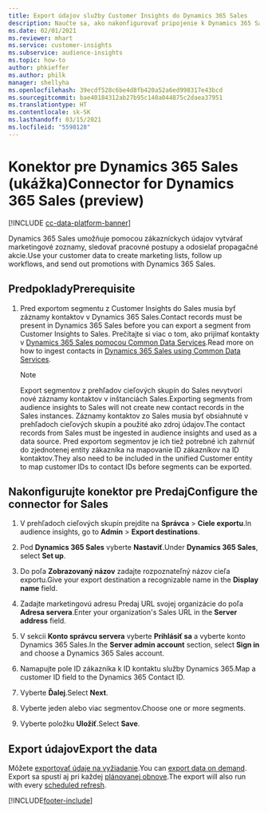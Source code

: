 ```yaml
---
title: Export údajov služby Customer Insights do Dynamics 365 Sales
description: Naučte sa, ako nakonfigurovať pripojenie k Dynamics 365 Sales.
ms.date: 02/01/2021
ms.reviewer: mhart
ms.service: customer-insights
ms.subservice: audience-insights
ms.topic: how-to
author: phkieffer
ms.author: philk
manager: shellyha
ms.openlocfilehash: 39ecdf528c6be4d8fb420a52a6ed998317e43bcd
ms.sourcegitcommit: bae40184312ab27b95c140a044875c2daea37951
ms.translationtype: HT
ms.contentlocale: sk-SK
ms.lasthandoff: 03/15/2021
ms.locfileid: "5598128"
---
```

# <a name="connector-for-dynamics-365-sales-preview"></a><span data-ttu-id="27b84-103">Konektor pre Dynamics 365 Sales (ukážka)</span><span class="sxs-lookup"><span data-stu-id="27b84-103">Connector for Dynamics 365 Sales (preview)</span></span>

[!INCLUDE [cc-data-platform-banner](../includes/cc-data-platform-banner.md)]

<span data-ttu-id="27b84-104">Dynamics 365 Sales umožňuje pomocou zákazníckych údajov vytvárať marketingové zoznamy, sledovať pracovné postupy a odosielať propagačné akcie.</span><span class="sxs-lookup"><span data-stu-id="27b84-104">Use your customer data to create marketing lists, follow up workflows, and send out promotions with Dynamics 365 Sales.</span></span>

## <a name="prerequisite"></a><span data-ttu-id="27b84-105">Predpoklady</span><span class="sxs-lookup"><span data-stu-id="27b84-105">Prerequisite</span></span>

1. <span data-ttu-id="27b84-106">Pred exportom segmentu z Customer Insights do Sales musia byť záznamy kontaktov v Dynamics 365 Sales.</span><span class="sxs-lookup"><span data-stu-id="27b84-106">Contact records must be present in Dynamics 365 Sales before you can export a segment from Customer Insights to Sales.</span></span> <span data-ttu-id="27b84-107">Prečítajte si viac o tom, ako prijímať kontakty v [Dynamics 365 Sales pomocou Common Data Services](connect-power-query.md).</span><span class="sxs-lookup"><span data-stu-id="27b84-107">Read more on how to ingest contacts in [Dynamics 365 Sales using Common Data Services](connect-power-query.md).</span></span>

   > [!NOTE]
   > <span data-ttu-id="27b84-108">Export segmentov z prehľadov cieľových skupín do Sales nevytvorí nové záznamy kontaktov v inštanciách Sales.</span><span class="sxs-lookup"><span data-stu-id="27b84-108">Exporting segments from audience insights to Sales will not create new contact records in the Sales instances.</span></span> <span data-ttu-id="27b84-109">Záznamy kontaktov zo Sales musia byť obsiahnuté v prehľadoch cieľových skupín a použité ako zdroj údajov.</span><span class="sxs-lookup"><span data-stu-id="27b84-109">The contact records from Sales must be ingested in audience insights and used as a data source.</span></span> <span data-ttu-id="27b84-110">Pred exportom segmentov je ich tiež potrebné ich zahrnúť do zjednotenej entity zákazníka na mapovanie ID zákazníkov na ID kontaktov.</span><span class="sxs-lookup"><span data-stu-id="27b84-110">They also need to be included in the unified Customer entity to map customer IDs to contact IDs before segments can be exported.</span></span>

## <a name="configure-the-connector-for-sales"></a><span data-ttu-id="27b84-111">Nakonfigurujte konektor pre Predaj</span><span class="sxs-lookup"><span data-stu-id="27b84-111">Configure the connector for Sales</span></span>

1. <span data-ttu-id="27b84-112">V prehľadoch cieľových skupín prejdite na **Správca** > **Ciele exportu**.</span><span class="sxs-lookup"><span data-stu-id="27b84-112">In audience insights, go to **Admin** > **Export destinations**.</span></span>

1. <span data-ttu-id="27b84-113">Pod **Dynamics 365 Sales** vyberte **Nastaviť**.</span><span class="sxs-lookup"><span data-stu-id="27b84-113">Under **Dynamics 365 Sales**, select **Set up**.</span></span>

1. <span data-ttu-id="27b84-114">Do poľa **Zobrazovaný názov** zadajte rozpoznateľný názov cieľa exportu.</span><span class="sxs-lookup"><span data-stu-id="27b84-114">Give your export destination a recognizable name in the **Display name** field.</span></span>

1. <span data-ttu-id="27b84-115">Zadajte marketingovú adresu Predaj URL svojej organizácie do poľa **Adresa servera**.</span><span class="sxs-lookup"><span data-stu-id="27b84-115">Enter your organization's Sales URL in the **Server address** field.</span></span>

1. <span data-ttu-id="27b84-116">V sekcii **Konto správcu servera** vyberte **Prihlásiť sa** a vyberte konto Dynamics 365 Sales.</span><span class="sxs-lookup"><span data-stu-id="27b84-116">In the **Server admin account** section, select **Sign in** and choose a Dynamics 365 Sales account.</span></span>

1. <span data-ttu-id="27b84-117">Namapujte pole ID zákazníka k ID kontaktu služby Dynamics 365.</span><span class="sxs-lookup"><span data-stu-id="27b84-117">Map a customer ID field to the Dynamics 365 Contact ID.</span></span>

1. <span data-ttu-id="27b84-118">Vyberte **Ďalej**.</span><span class="sxs-lookup"><span data-stu-id="27b84-118">Select **Next**.</span></span>

1. <span data-ttu-id="27b84-119">Vyberte jeden alebo viac segmentov.</span><span class="sxs-lookup"><span data-stu-id="27b84-119">Choose one or more segments.</span></span>

1. <span data-ttu-id="27b84-120">Vyberte položku **Uložiť**.</span><span class="sxs-lookup"><span data-stu-id="27b84-120">Select **Save**.</span></span>

## <a name="export-the-data"></a><span data-ttu-id="27b84-121">Export údajov</span><span class="sxs-lookup"><span data-stu-id="27b84-121">Export the data</span></span>

<span data-ttu-id="27b84-122">Môžete [exportovať údaje na vyžiadanie](export-destinations.md).</span><span class="sxs-lookup"><span data-stu-id="27b84-122">You can [export data on demand](export-destinations.md).</span></span> <span data-ttu-id="27b84-123">Export sa spustí aj pri každej [plánovanej obnove](system.md#schedule-tab).</span><span class="sxs-lookup"><span data-stu-id="27b84-123">The export will also run with every [scheduled refresh](system.md#schedule-tab).</span></span>


[!INCLUDE[footer-include](../includes/footer-banner.md)]